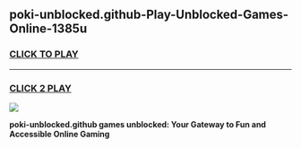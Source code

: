 
## poki-unblocked.github-Play-Unblocked-Games-Online-1385u
<h3>
<a href="https://premium76.site?title=poki-unblocked.github&ref=25A">CLICK TO PLAY</a></h3>
<hr>

<h3>
<a href="https://premium76.site?title=poki-unblocked.github&ref=25A">CLICK 2 PLAY</a>
  
</h3>

<a href="https://premium76.site?title=poki-unblocked.github&ref=25A"><img src="https://clearcache.store/games.png"></a>


**poki-unblocked.github games unblocked: Your Gateway to Fun and Accessible Online Gaming**
